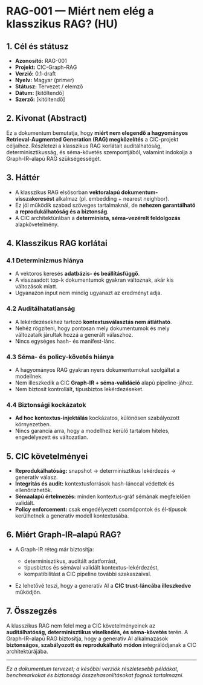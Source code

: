# RAG-001 — Miért nem elég a klasszikus RAG? (HU)

## 1. Cél és státusz

* **Azonosító:** RAG-001
* **Projekt:** CIC-Graph-RAG
* **Verzió:** 0.1-draft
* **Nyelv:** Magyar (primer)
* **Státusz:** Tervezet / elemző
* **Dátum:** [kitöltendő]
* **Szerző:** [kitöltendő]

## 2. Kivonat (Abstract)

Ez a dokumentum bemutatja, hogy **miért nem elegendő a hagyományos Retrieval-Augmented Generation (RAG) megközelítés** a CIC-projekt céljaihoz. Részletezi a klasszikus RAG korlátait auditálhatóság, determinisztikusság, és séma-követés szempontjából, valamint indokolja a Graph-IR–alapú RAG szükségességét.

## 3. Háttér

* A klasszikus RAG elsősorban **vektoralapú dokumentum-visszakeresést** alkalmaz (pl. embedding + nearest neighbor).
* Ez jól működik szabad szöveges tartalmaknál, de **nehezen garantálható a reprodukálhatóság és a biztonság**.
* A CIC architektúrában a **determinista, séma-vezérelt feldolgozás** alapkövetelmény.

## 4. Klasszikus RAG korlátai

### 4.1 Determinizmus hiánya

* A vektoros keresés **adatbázis- és beállításfüggő**.
* A visszaadott top-k dokumentumok gyakran változnak, akár kis változások miatt.
* Ugyanazon input nem mindig ugyanazt az eredményt adja.

### 4.2 Auditálhatatlanság

* A lekérdezésekhez tartozó **kontextusválasztás nem átlátható**.
* Nehéz rögzíteni, hogy pontosan mely dokumentumok és mely változataik járultak hozzá a generált válaszhoz.
* Nincs egységes hash- és manifest-lánc.

### 4.3 Séma- és policy-követés hiánya

* A hagyományos RAG gyakran nyers dokumentumokat szolgáltat a modellnek.
* Nem illeszkedik a CIC **Graph-IR + séma-validáció** alapú pipeline-jához.
* Nem biztosít kontrollált, típusbiztos lekérdezéseket.

### 4.4 Biztonsági kockázatok

* **Ad hoc kontextus-injektálás** kockázatos, különösen szabályozott környezetben.
* Nincs garancia arra, hogy a modellhez kerülő tartalom hiteles, engedélyezett és változatlan.

## 5. CIC követelményei

* **Reprodukálhatóság:** snapshot → determinisztikus lekérdezés → generatív válasz.
* **Integritás és audit:** kontextusforrások hash-lánccal védettek és ellenőrizhetők.
* **Sémaalapú értelmezés:** minden kontextus-gráf sémának megfelelően validált.
* **Policy enforcement:** csak engedélyezett csomópontok és él-típusok kerülhetnek a generatív modell kontextusába.

## 6. Miért Graph-IR–alapú RAG?

* A Graph-IR réteg már biztosítja:

    * determinisztikus, auditált adatforrást,
    * típusbiztos és sémával validált kontextus-lekérdezést,
    * kompatibilitást a CIC pipeline további szakaszaival.
* Ez lehetővé teszi, hogy a generatív AI a **CIC trust-láncába illeszkedve** működjön.

## 7. Összegzés

A klasszikus RAG nem felel meg a CIC követelményeinek az **auditálhatóság, determinisztikus viselkedés, és séma-követés** terén. A Graph-IR–alapú RAG biztosítja, hogy a generatív AI alkalmazások **biztonságos, szabályozott és reprodukálható módon** integrálódjanak a CIC architektúrájába.

---

*Ez a dokumentum tervezet; a későbbi verziók részletesebb példákat, benchmarkokat és biztonsági összehasonlításokat fognak tartalmazni.*
